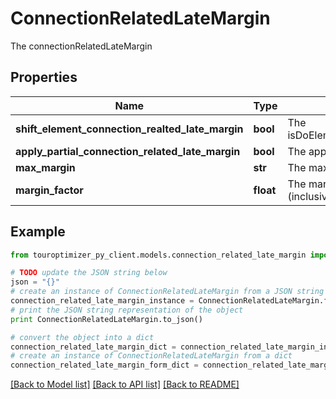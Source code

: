 # ConnectionRelatedLateMargin

The connectionRelatedLateMargin

## Properties

Name | Type | Description | Notes
------------ | ------------- | ------------- | -------------
**shift_element_connection_realted_late_margin** | **bool** | The isDoElementShiftConnectionRealtedLateMargin | [optional] 
**apply_partial_connection_related_late_margin** | **bool** | The applyPartialConnectionRelatedLateMargin | [optional] 
**max_margin** | **str** | The maxMargin | 
**margin_factor** | **float** | The marginFactor between 0 (inclusive) and 1 (inclusive) | 

## Example

```python
from touroptimizer_py_client.models.connection_related_late_margin import ConnectionRelatedLateMargin

# TODO update the JSON string below
json = "{}"
# create an instance of ConnectionRelatedLateMargin from a JSON string
connection_related_late_margin_instance = ConnectionRelatedLateMargin.from_json(json)
# print the JSON string representation of the object
print ConnectionRelatedLateMargin.to_json()

# convert the object into a dict
connection_related_late_margin_dict = connection_related_late_margin_instance.to_dict()
# create an instance of ConnectionRelatedLateMargin from a dict
connection_related_late_margin_form_dict = connection_related_late_margin.from_dict(connection_related_late_margin_dict)
```
[[Back to Model list]](../README.md#documentation-for-models) [[Back to API list]](../README.md#documentation-for-api-endpoints) [[Back to README]](../README.md)


